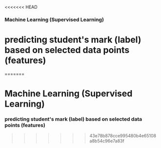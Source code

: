 <<<<<<< HEAD
### Machine Learning (Supervised Learning)

# predicting student's mark (label) based on selected data points (features)
=======
# Machine Learning (Supervised Learning)

### predicting student's mark (label) based on selected data points (features)

>>>>>>> 43e78b878cce995480b4e65108a8b54c96e7a83f
